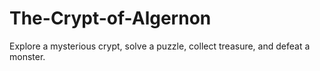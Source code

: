 # The-Crypt-of-Algernon
Explore a mysterious crypt, solve a puzzle, collect treasure, and defeat a monster.

